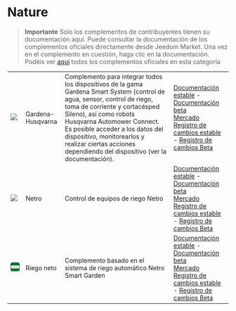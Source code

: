 
# Nature


>**Importante**
>Solo los complementos de contribuyentes tienen su documentación aquí. Puede consultar la documentación de los complementos oficiales directamente desde Jeedom Market. Una vez en el complemento en cuestión, haga clic en la documentación.
>Podéis ver [aquí](https://market.jeedom.com/index.php?v=d&p=market&type=plugin&categorie=nature) todos los complementos oficiales en esta categoría


| | | | |
|--- | --- | --- | ---|
|<img src="gardena/gardena_icon.png" class="pluginLogo" width="100" />|Gardena-Husqvarna|Complemento para integrar todos los dispositivos de la gama Gardena Smart System (control de agua, sensor, control de riego, toma de corriente y cortacésped Sileno), así como robots Husqvarna Automower Connect. Es posible acceder a los datos del dispositivo, monitorearlos y realizar ciertas acciones dependiendo del dispositivo (ver la documentación).|[Documentación estable](https://mips2648.github.io/jeedom-plugins-docs/gardena/es_ES/) - [Documentación beta](https://mips2648.github.io/jeedom-plugins-docs/gardena/es_ES/)<br/>[Mercado](https://market.jeedom.com/index.php?v=d&p=market_display&id=4031)<br/>[Registro de cambios estable](https://mips2648.github.io/jeedom-plugins-docs/gardena/es_ES/changelog) - [Registro de cambios Beta](https://mips2648.github.io/jeedom-plugins-docs/gardena/es_ES/changelog)|
|<img src="netro/netro_icon.png" class="pluginLogo" width="100" />|Netro|Control de equipos de riego Netro|[Documentación estable](https://shinzah.github.io/jeedom-doc/netro) - [Documentación beta](https://shinzah.github.io/jeedom-doc/netro)<br/>[Mercado](https://market.jeedom.com/index.php?v=d&p=market_display&id=4313)<br/>[Registro de cambios estable](https://shinzah.github.io/jeedom-doc/netro/beta/changelog) - [Registro de cambios Beta](https://shinzah.github.io/jeedom-doc/netro/beta/changelog)|
|<img src="netroarrosage/netroarrosage_icon.png" class="pluginLogo" width="100" />|Riego neto|Complemento basado en el sistema de riego automático Netro Smart Garden|[Documentación estable](https://kcofoni.github.io/jeedom-docs/plugin-netroarrosage/docs/es_ES/) - [Documentación beta](https://kcofoni.github.io/jeedom-docs/plugin-netroarrosage/docs/es_ES/beta/)<br/>[Mercado](https://market.jeedom.com/index.php?v=d&p=market_display&id=4354)<br/>[Registro de cambios estable](https://kcofoni.github.io/jeedom-docs/plugin-netroarrosage/docs/es_ES/changelog) - [Registro de cambios Beta](https://kcofoni.github.io/jeedom-docs/plugin-netroarrosage/docs/es_ES/beta/changelog)|

